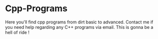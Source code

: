 # Cpp-Programs
Here you'll find cpp programs from dirt basic to advanced.
Contact me if you need help regarding any C++ programs via email.
This is gonna be a hell of ride ! 